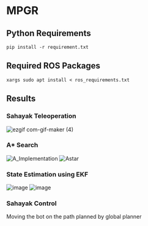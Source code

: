 # MPGR

## Python Requirements
``` shell
pip install -r requirement.txt
```

## Required ROS Packages
``` shell
xargs sudo apt install < ros_requirements.txt
```

## Results

### Sahayak Teleoperation
![ezgif com-gif-maker (4)](https://user-images.githubusercontent.com/83055325/160807783-ba8521bf-5bdc-4819-b19d-33134c7983d4.gif)

### A* Search

![A_Implementation](https://user-images.githubusercontent.com/83055325/160805615-a1b44fbf-f9b4-468e-9c4d-5b85fbababde.png) ![Astar](https://user-images.githubusercontent.com/83055325/160805640-bc946511-0748-44d0-88cb-9accef683e88.png)

### State Estimation using EKF

![image](https://user-images.githubusercontent.com/83055325/160806997-63f84ee2-a393-423b-a014-ad0fac8f8aff.png)  ![image](https://user-images.githubusercontent.com/83055325/160807088-46e4a05f-a57c-47b7-bb1e-c287b9cf73ac.png)


### Sahayak Control

Moving the bot on the path planned by global planner
